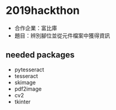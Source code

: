 # 2019hackthon

- 合作企業：富比庫
- 題目：辨別腳位並從元件檔案中獲得資訊

## needed packages
- pytesseract
- tesseract
- skimage
- pdf2image
- cv2
- tkinter
